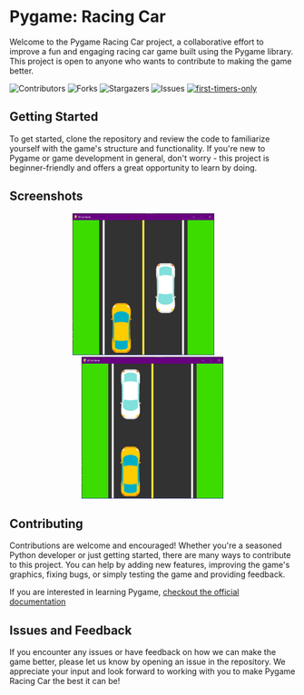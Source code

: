 ﻿# Pygame: Racing Car

Welcome to the Pygame Racing Car project, a collaborative effort to improve a fun and engaging racing car game built using the Pygame library. This project is open to anyone who wants to contribute to making the game better.

![Contributors](https://img.shields.io/github/contributors/abidurrahman11/Pygame-Racing-Car?color=dark-green) ![Forks](https://img.shields.io/github/forks/abidurrahman11/Pygame-Racing-Car?style=social) ![Stargazers](https://img.shields.io/github/stars/abidurrahman11/Pygame-Racing-Car?style=social) ![Issues](https://img.shields.io/github/issues/abidurrahman11/Pygame-Racing-Car) [![first-timers-only](https://img.shields.io/badge/first--timers--only-friendly-blue.svg?style=flat-square)](https://www.firsttimersonly.com/)


## Getting Started

To get started, clone the repository and review the code to familiarize yourself with the game's structure and functionality. If you're new to Pygame or game development in general, don't worry - this project is beginner-friendly and offers a great opportunity to learn by doing.

## Screenshots
<p align="middle"">
<img src="screenshots/ss-1.png" alt="Game screen 1" width="250" height="250" />
&nbsp; &nbsp; &nbsp; &nbsp;
<img src="screenshots/ss-2.png" alt="Game screen 2" width="250" height="250" />
</p>

## Contributing

Contributions are welcome and encouraged! Whether you're a seasoned Python developer or just getting started, there are many ways to contribute to this project. You can help by adding new features, improving the game's graphics, fixing bugs, or simply testing the game and providing feedback.

If you are interested in learning Pygame, [checkout the official documentation](https://www.pygame.org/docs/)

## Issues and Feedback

If you encounter any issues or have feedback on how we can make the game better, please let us know by opening an issue in the repository. We appreciate your input and look forward to working with you to make Pygame Racing Car the best it can be!
